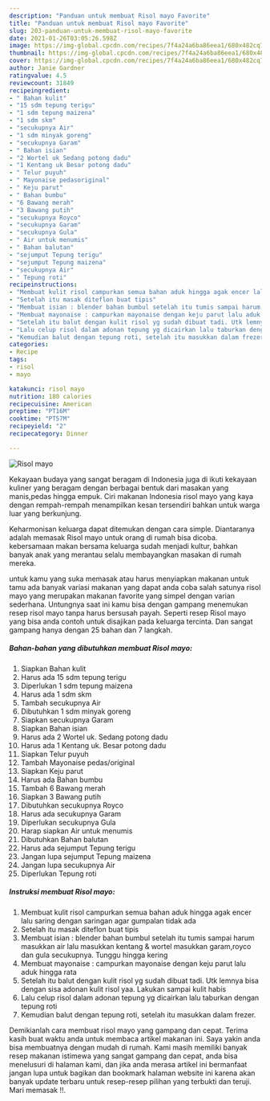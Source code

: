 ```yaml
---
description: "Panduan untuk membuat Risol mayo Favorite"
title: "Panduan untuk membuat Risol mayo Favorite"
slug: 203-panduan-untuk-membuat-risol-mayo-favorite
date: 2021-01-26T03:05:26.598Z
image: https://img-global.cpcdn.com/recipes/7f4a24a6ba86eea1/680x482cq70/risol-mayo-foto-resep-utama.jpg
thumbnail: https://img-global.cpcdn.com/recipes/7f4a24a6ba86eea1/680x482cq70/risol-mayo-foto-resep-utama.jpg
cover: https://img-global.cpcdn.com/recipes/7f4a24a6ba86eea1/680x482cq70/risol-mayo-foto-resep-utama.jpg
author: Janie Gardner
ratingvalue: 4.5
reviewcount: 31849
recipeingredient:
- " Bahan kulit"
- "15 sdm tepung terigu"
- "1 sdm tepung maizena"
- "1 sdm skm"
- "secukupnya Air"
- "1 sdm minyak goreng"
- "secukupnya Garam"
- " Bahan isian"
- "2 Wortel uk Sedang potong dadu"
- "1 Kentang uk Besar potong dadu"
- " Telur puyuh"
- " Mayonaise pedasoriginal"
- " Keju parut"
- " Bahan bumbu"
- "6 Bawang merah"
- "3 Bawang putih"
- "secukupnya Royco"
- "secukupnya Garam"
- "secukupnya Gula"
- " Air untuk menumis"
- " Bahan balutan"
- "sejumput Tepung terigu"
- "sejumput Tepung maizena"
- "secukupnya Air"
- " Tepung roti"
recipeinstructions:
- "Membuat kulit risol campurkan semua bahan aduk hingga agak encer lalu saring dengan saringan agar gumpalan tidak ada"
- "Setelah itu masak diteflon buat tipis"
- "Membuat isian : blender bahan bumbul setelah itu tumis sampai harum masukkan air lalu masukkan kentang &amp; wortel masukkan garam,royco dan gula secukupnya. Tunggu hingga kering"
- "Membuat mayonaise : campurkan mayonaise dengan keju parut lalu aduk hingga rata"
- "Setelah itu balut dengan kulit risol yg sudah dibuat tadi. Utk lemnya bisa dengan sisa adonan kulit risol yaa. Lakukan sampai kulit habis"
- "Lalu celup risol dalam adonan tepung yg dicairkan lalu taburkan dengan tepung roti"
- "Kemudian balut dengan tepung roti, setelah itu masukkan dalam frezer."
categories:
- Recipe
tags:
- risol
- mayo

katakunci: risol mayo 
nutrition: 180 calories
recipecuisine: American
preptime: "PT16M"
cooktime: "PT57M"
recipeyield: "2"
recipecategory: Dinner

---
```



![Risol mayo](https://img-global.cpcdn.com/recipes/7f4a24a6ba86eea1/680x482cq70/risol-mayo-foto-resep-utama.jpg)

Kekayaan budaya yang sangat beragam di Indonesia juga di ikuti kekayaan kuliner yang beragam dengan berbagai bentuk dari masakan yang manis,pedas hingga empuk. Ciri makanan Indonesia risol mayo yang kaya dengan rempah-rempah menampilkan kesan tersendiri bahkan untuk warga luar yang berkunjung.


Keharmonisan keluarga dapat ditemukan dengan cara simple. Diantaranya adalah memasak Risol mayo untuk orang di rumah bisa dicoba. kebersamaan makan bersama keluarga sudah menjadi kultur, bahkan banyak anak yang merantau selalu membayangkan masakan di rumah mereka.



untuk kamu yang suka memasak atau harus menyiapkan makanan untuk tamu ada banyak variasi makanan yang dapat anda coba salah satunya risol mayo yang merupakan makanan favorite yang simpel dengan varian sederhana. Untungnya saat ini kamu bisa dengan gampang menemukan resep risol mayo tanpa harus bersusah payah.
Seperti resep Risol mayo yang bisa anda contoh untuk disajikan pada keluarga tercinta. Dan sangat gampang hanya dengan 25 bahan dan 7 langkah.


<!--inarticleads1-->

##### Bahan-bahan yang dibutuhkan membuat Risol mayo:

1. Siapkan  Bahan kulit
1. Harus ada 15 sdm tepung terigu
1. Diperlukan 1 sdm tepung maizena
1. Harus ada 1 sdm skm
1. Tambah secukupnya Air
1. Dibutuhkan 1 sdm minyak goreng
1. Siapkan secukupnya Garam
1. Siapkan  Bahan isian
1. Harus ada 2 Wortel uk. Sedang potong dadu
1. Harus ada 1 Kentang uk. Besar potong dadu
1. Siapkan  Telur puyuh
1. Tambah  Mayonaise pedas/original
1. Siapkan  Keju parut
1. Harus ada  Bahan bumbu
1. Tambah 6 Bawang merah
1. Siapkan 3 Bawang putih
1. Dibutuhkan secukupnya Royco
1. Harus ada secukupnya Garam
1. Diperlukan secukupnya Gula
1. Harap siapkan  Air untuk menumis
1. Dibutuhkan  Bahan balutan
1. Harus ada sejumput Tepung terigu
1. Jangan lupa sejumput Tepung maizena
1. Jangan lupa secukupnya Air
1. Diperlukan  Tepung roti




<!--inarticleads2-->

##### Instruksi membuat  Risol mayo:

1. Membuat kulit risol campurkan semua bahan aduk hingga agak encer lalu saring dengan saringan agar gumpalan tidak ada
1. Setelah itu masak diteflon buat tipis
1. Membuat isian : blender bahan bumbul setelah itu tumis sampai harum masukkan air lalu masukkan kentang &amp; wortel masukkan garam,royco dan gula secukupnya. Tunggu hingga kering
1. Membuat mayonaise : campurkan mayonaise dengan keju parut lalu aduk hingga rata
1. Setelah itu balut dengan kulit risol yg sudah dibuat tadi. Utk lemnya bisa dengan sisa adonan kulit risol yaa. Lakukan sampai kulit habis
1. Lalu celup risol dalam adonan tepung yg dicairkan lalu taburkan dengan tepung roti
1. Kemudian balut dengan tepung roti, setelah itu masukkan dalam frezer.




Demikianlah cara membuat risol mayo yang gampang dan cepat. Terima kasih buat waktu anda untuk membaca artikel makanan ini. Saya yakin anda bisa membuatnya dengan mudah di rumah. Kami masih memiliki banyak resep makanan istimewa yang sangat gampang dan cepat, anda bisa menelusuri di halaman kami, dan jika anda merasa artikel ini bermanfaat jangan lupa untuk bagikan dan bookmark halaman website ini karena akan banyak update terbaru untuk resep-resep pilihan yang terbukti dan teruji. Mari memasak !!. 
